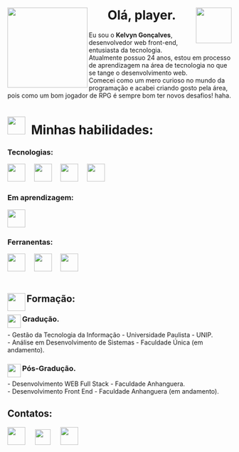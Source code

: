 
<div>
 <img align="left" width="180px" src="https://github.com/KelGs/KelGs/assets/113996184/c920b7fa-d46c-45da-88fd-416bb6b2fe76" />
 <img align="right" width="80px" src="https://github.com/KelGs/KelGs/assets/113996184/56c2d435-dc2f-4eaf-8812-8828b9a67b70" />
 <h1 align="center">Olá, player.</h1>
 <p>
  Eu sou o <strong>Kelvyn Gonçalves</strong>, desenvolvedor web front-end, entusiasta da tecnologia. <br>
  Atualmente possuo 24 anos, estou em processo de aprendizagem na área de tecnologia no que se tange o desenvolvimento web.<br>
  Comecei como um mero curioso no mundo da programação e acabei criando gosto pela área, pois como um bom jogador de RPG é sempre bom ter novos desafios! haha.
 </p>

<div align="left">
 <h1> <img width="40px" src="https://github.com/KelGs/KelGs/assets/113996184/75e0f50f-a273-48b4-b815-d3f2991e6e78"/>&nbsp; Minhas habilidades: </h1>

 <h3>Tecnologias:</h3>

 <img width="40px" src="https://github.com/KelGs/KelGs/assets/113996184/37e561dc-148f-4eb6-8cc2-f96619791070" />&nbsp;&nbsp;&nbsp;&nbsp;
 <img width="40px" src="https://github.com/KelGs/KelGs/assets/113996184/4f0beedb-1313-4a64-af3f-2807fe4ea055" />&nbsp;&nbsp;&nbsp;&nbsp;
 <img width="40px" src="https://github.com/KelGs/KelGs/assets/113996184/5be65cd1-6b61-4e76-b2c9-f138219f0b76" />&nbsp;&nbsp;&nbsp;&nbsp;
 <img width="40px" src="https://github.com/KelGs/KelGs/assets/113996184/0b3bb3dc-84ca-4d6f-a2aa-ded35d80fc53" />&nbsp;&nbsp;&nbsp;&nbsp;

 <h3>Em aprendizagem:</h3>
 <img width="40px" src="https://github.com/KelGs/KelGs/assets/113996184/f4aac766-649e-4a72-94c6-cbf29675198d" />

 <h3>Ferranentas:</h3>
 <img width="40px" src="https://github.com/KelGs/KelGs/assets/113996184/34553f63-a2a4-44c0-85b0-9d8b433c5a9c" />&nbsp;&nbsp;&nbsp;&nbsp;
 <img width="40px" src="https://github.com/KelGs/KelGs/assets/113996184/c1538bc2-ab48-4735-9504-9da6bfa00b94" />&nbsp;&nbsp;&nbsp;&nbsp;
 <img width="40px" src="https://github.com/KelGs/KelGs/assets/113996184/7ccda340-bc2a-4f0c-bcfc-4bbaad723669" />&nbsp;&nbsp;&nbsp;&nbsp;
</div>
<br>
 <div>
 <h2> <img align="left" width="40px" src="https://github.com/KelGs/KelGs/assets/113996184/d8b899cd-e3aa-4ece-a569-d78ab5d22ad3" /> Formação:</h2> 

 <h3><img align="left" width="30px" src="https://github.com/KelGs/KelGs/assets/113996184/81e51262-033b-40a9-a986-6e946b2a86bd"/>Gradução.</h3>
 - Gestão da Tecnologia da Informação - Universidade Paulista - UNIP. <br>
 - Análise em Desenvolvimento de Sistemas - Faculdade Única (em andamento).

 <h3><img align="left" width="30px" src="https://github.com/KelGs/KelGs/assets/113996184/cf663632-1ab6-4c3d-a037-2261f5e3de58"/>Pós-Gradução.</h3>
 - Desenvolvimento WEB Full Stack - Faculdade Anhanguera. <br>
 - Desenvolvimento Front End - Faculdade Anhanguera (em andamento).
 </div>
</div>

 ## Contatos:
 
<div> 
<a href="https://www.instagram.com/_kelvyng/" target="_blank"><img height="40px" src="https://github.com/KelGs/KelGs/assets/113996184/0a24ceb0-6e57-4220-837e-86352cd4c21e" target="_blank"></a>
 &ensp;&ensp;
<a href = "mailto:kelvyng.dev@gmail.com" target="_blank"> <img height="35px" src="https://github.com/KelGs/KelGs/assets/113996184/8f3a3955-1781-43c7-81be-84e4a8712335"></a>
  &ensp;&ensp;
<a href="https://www.linkedin.com/in/kelgs/" target="_blank"><img height="40px" src="https://github.com/KelGs/KelGs/assets/113996184/2491ae50-a78d-465e-97e9-fc396fd89533"  target="_blank"></a> 
</div>
